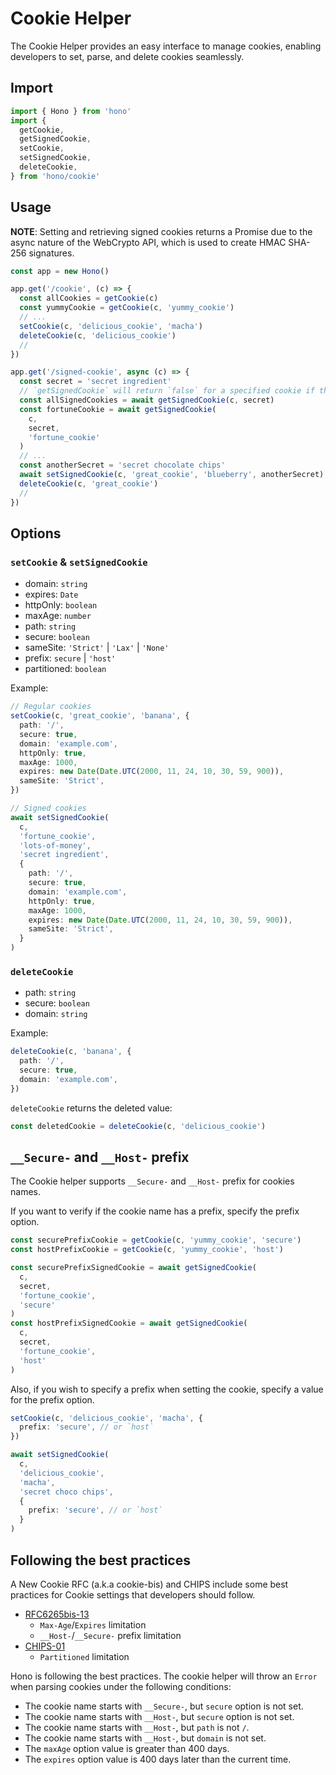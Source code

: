 # Cookie Helper

The Cookie Helper provides an easy interface to manage cookies, enabling developers to set, parse, and delete cookies seamlessly.

## Import

```ts
import { Hono } from 'hono'
import {
  getCookie,
  getSignedCookie,
  setCookie,
  setSignedCookie,
  deleteCookie,
} from 'hono/cookie'
```

## Usage

**NOTE**: Setting and retrieving signed cookies returns a Promise due to the async nature of the WebCrypto API, which is used to create HMAC SHA-256 signatures.

```ts
const app = new Hono()

app.get('/cookie', (c) => {
  const allCookies = getCookie(c)
  const yummyCookie = getCookie(c, 'yummy_cookie')
  // ...
  setCookie(c, 'delicious_cookie', 'macha')
  deleteCookie(c, 'delicious_cookie')
  //
})

app.get('/signed-cookie', async (c) => {
  const secret = 'secret ingredient'
  // `getSignedCookie` will return `false` for a specified cookie if the signature was tampered with or is invalid
  const allSignedCookies = await getSignedCookie(c, secret)
  const fortuneCookie = await getSignedCookie(
    c,
    secret,
    'fortune_cookie'
  )
  // ...
  const anotherSecret = 'secret chocolate chips'
  await setSignedCookie(c, 'great_cookie', 'blueberry', anotherSecret)
  deleteCookie(c, 'great_cookie')
  //
})
```

## Options

### `setCookie` & `setSignedCookie`

- domain: `string`
- expires: `Date`
- httpOnly: `boolean`
- maxAge: `number`
- path: `string`
- secure: `boolean`
- sameSite: `'Strict'` | `'Lax'` | `'None'`
- prefix: `secure` | `'host'`
- partitioned: `boolean`

Example:

```ts
// Regular cookies
setCookie(c, 'great_cookie', 'banana', {
  path: '/',
  secure: true,
  domain: 'example.com',
  httpOnly: true,
  maxAge: 1000,
  expires: new Date(Date.UTC(2000, 11, 24, 10, 30, 59, 900)),
  sameSite: 'Strict',
})

// Signed cookies
await setSignedCookie(
  c,
  'fortune_cookie',
  'lots-of-money',
  'secret ingredient',
  {
    path: '/',
    secure: true,
    domain: 'example.com',
    httpOnly: true,
    maxAge: 1000,
    expires: new Date(Date.UTC(2000, 11, 24, 10, 30, 59, 900)),
    sameSite: 'Strict',
  }
)
```

### `deleteCookie`

- path: `string`
- secure: `boolean`
- domain: `string`

Example:

```ts
deleteCookie(c, 'banana', {
  path: '/',
  secure: true,
  domain: 'example.com',
})
```

`deleteCookie` returns the deleted value:

```ts
const deletedCookie = deleteCookie(c, 'delicious_cookie')
```

## `__Secure-` and `__Host-` prefix

The Cookie helper supports `__Secure-` and `__Host-` prefix for cookies names.

If you want to verify if the cookie name has a prefix, specify the prefix option.

```ts
const securePrefixCookie = getCookie(c, 'yummy_cookie', 'secure')
const hostPrefixCookie = getCookie(c, 'yummy_cookie', 'host')

const securePrefixSignedCookie = await getSignedCookie(
  c,
  secret,
  'fortune_cookie',
  'secure'
)
const hostPrefixSignedCookie = await getSignedCookie(
  c,
  secret,
  'fortune_cookie',
  'host'
)
```

Also, if you wish to specify a prefix when setting the cookie, specify a value for the prefix option.

```ts
setCookie(c, 'delicious_cookie', 'macha', {
  prefix: 'secure', // or `host`
})

await setSignedCookie(
  c,
  'delicious_cookie',
  'macha',
  'secret choco chips',
  {
    prefix: 'secure', // or `host`
  }
)
```

## Following the best practices

A New Cookie RFC (a.k.a cookie-bis) and CHIPS include some best practices for Cookie settings that developers should follow.

- [RFC6265bis-13](https://datatracker.ietf.org/doc/html/draft-ietf-httpbis-rfc6265bis-13)
  - `Max-Age`/`Expires` limitation
  - `__Host-`/`__Secure-` prefix limitation
- [CHIPS-01](https://www.ietf.org/archive/id/draft-cutler-httpbis-partitioned-cookies-01.html)
  - `Partitioned` limitation

Hono is following the best practices.
The cookie helper will throw an `Error` when parsing cookies under the following conditions:

- The cookie name starts with `__Secure-`, but `secure` option is not set.
- The cookie name starts with `__Host-`, but `secure` option is not set.
- The cookie name starts with `__Host-`, but `path` is not `/`.
- The cookie name starts with `__Host-`, but `domain` is not set.
- The `maxAge` option value is greater than 400 days.
- The `expires` option value is 400 days later than the current time.
